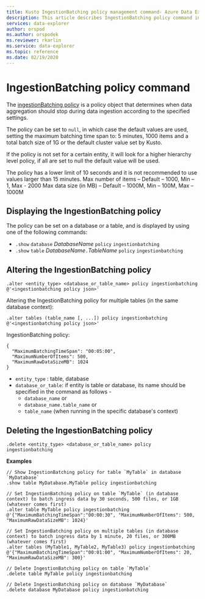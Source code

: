 ```yaml
---
title: Kusto IngestionBatching policy management command- Azure Data Explorer
description: This article describes IngestionBatching policy command in Azure Data Explorer.
services: data-explorer
author: orspod
ms.author: orspodek
ms.reviewer: rkarlin
ms.service: data-explorer
ms.topic: reference
ms.date: 02/19/2020
---
```

# IngestionBatching policy command

The [ingestionBatching policy](batchingpolicy.md) is a policy object that determines
when data aggregation should stop during data ingestion according to the specified settings.

The policy can be set to `null`, in which case the default values are used, setting
the maximum batching time span to: 5 minutes, 1000 items and a total batch size of 1G 
or the default cluster value set by Kusto.

If the policy is not set for a certain entity, it will look for a higher hierarchy level policy,
if all are set to null the default value will be used. 

The policy has a lower limit of 10 seconds and it is not recommended to use values larger than 15 minutes.
Max number of items – Default – 1000, Min – 1, Max - 2000
Max data size (in MB) – Default – 1000M, Min – 100M, Max – 1000M

## Displaying the IngestionBatching policy

The policy can be set on a database or a table, and is displayed by using one of the following
commands:

* `.show` `database` *DatabaseName* `policy` `ingestionbatching`
* `.show` `table` *DatabaseName*`.`*TableName* `policy` `ingestionbatching`

## Altering the IngestionBatching policy

```kusto
.alter <entity_type> <database_or_table_name> policy ingestionbatching @'<ingestionbatching policy json>'
```

Altering the IngestionBatching policy for multiple tables (in the same database context):

```kusto
.alter tables (table_name [, ...]) policy ingestionbatching @'<ingestionbatching policy json>'
```

IngestionBatching policy:

```kusto
{
  "MaximumBatchingTimeSpan": "00:05:00",
  "MaximumNumberOfItems": 500, 
  "MaximumRawDataSizeMB": 1024
}
```

* `entity_type` : table, database
* `database_or_table`: if entity is table or database, its name should be specified in the command as follows - 
  - `database_name` or 
  - `database_name.table_name` or 
  - `table_name` (when running in the specific database's context)

## Deleting the IngestionBatching policy

```kusto
.delete <entity_type> <database_or_table_name> policy ingestionbatching
```

**Examples**

```kusto
// Show IngestionBatching policy for table `MyTable` in database `MyDatabase`
.show table MyDatabase.MyTable policy ingestionbatching 

// Set IngestionBatching policy on table `MyTable` (in database context) to batch ingress data by 30 seconds, 500 files, or 1GB (whatever comes first)
.alter table MyTable policy ingestionbatching @'{"MaximumBatchingTimeSpan":"00:00:30", "MaximumNumberOfItems": 500, "MaximumRawDataSizeMB": 1024}'

// Set IngestionBatching policy on multiple tables (in database context) to batch ingress data by 1 minute, 20 files, or 300MB (whatever comes first)
.alter tables (MyTable1, MyTable2, MyTable3) policy ingestionbatching @'{"MaximumBatchingTimeSpan":"00:01:00", "MaximumNumberOfItems": 20, "MaximumRawDataSizeMB": 300}'

// Delete IngestionBatching policy on table `MyTable`
.delete table MyTable policy ingestionbatching

// Delete IngestionBatching policy on database `MyDatabase`
.delete database MyDatabase policy ingestionbatching
```
